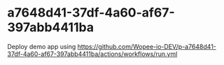 # a7648d41-37df-4a60-af67-397abb4411ba
Deploy demo app using https://github.com/Wopee-io-DEV/p-a7648d41-37df-4a60-af67-397abb4411ba/actions/workflows/run.yml

